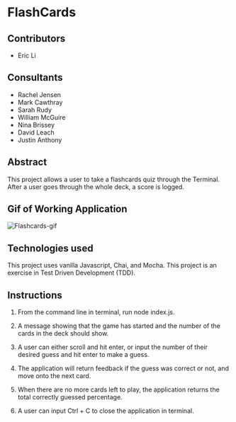 # FlashCards

## Contributors

- Eric Li

## Consultants

- Rachel Jensen
- Mark Cawthray
- Sarah Rudy
- William McGuire
- Nina Brissey
- David Leach
- Justin Anthony

## Abstract

This project allows a user to take a flashcards quiz through the Terminal. After a user goes through the whole deck, a score is logged.

## Gif of Working Application

![Flashcards-gif](https://user-images.githubusercontent.com/75854628/125007308-2ab35000-e01d-11eb-8840-2f966a5f3a5c.gif)

## Technologies used

This project uses vanilla Javascript, Chai, and Mocha. This project is an exercise in Test Driven Development (TDD).

## Instructions

1. From the command line in terminal, run node index.js.

2. A message showing that the game has started and the number of the cards in the deck should show.

3. A user can either scroll and hit enter, or input the number of their desired guess and hit enter to make a guess.

4. The application will return feedback if the guess was correct or not, and move onto the next card.

5. When there are no more cards left to play, the application returns the total correctly guessed percentage.

6. A user can input Ctrl + C to close the application in terminal.
